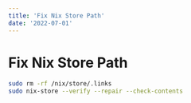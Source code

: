 ```yaml
---
title: 'Fix Nix Store Path'
date: '2022-07-01'
---
```


# Fix Nix Store Path

```bash
sudo rm -rf /nix/store/.links
sudo nix-store --verify --repair --check-contents
```

